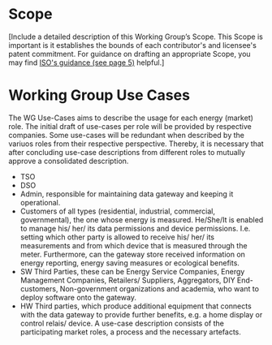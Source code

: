 # Scope

[Include a detailed description of this Working Group’s Scope.  This Scope is important is it establishes the bounds of each contributor's and licensee's patent commitment. For guidance on drafting an appropriate Scope, you may find [ISO's guidance (see page 5)](https://www.iso.org/files/live/sites/isoorg/files/developing_standards/docs/en/how-to-write-standards.pdf "ISO How To Write Standards Guide") helpful.]


# Working Group Use Cases
The WG Use-Cases aims to describe the usage for each energy (market) role. The initial draft of use-cases per role will be provided by respective companies.
Some use-cases will be redundant when described by the variuos roles from their respective perspective. Thereby, it is necessary that after concluding use-case descriptions from different roles to mutually approve a consolidated description.

* TSO
* DSO
* Admin, responsible for maintaining data gateway and keeping it operational.
* Customers of all types (residential, industrial, commercial, governmental), the one whose energy is measured. He/She/It is enabled to manage his/ her/ its data permissions and device permissions. I.e. setting which other party is allowed to receive his/ her/ its measurements and from which device that is measured through the meter. Furthermore, can the gateway store received information on energy reporting, energy saving measures or ecological benefits. 
* SW Third Parties, these can be Energy Service Companies, Energy Management Companies, Retailers/ Suppliers, Aggregators, DIY End-customers, Non-government organizations and academia, who want to deploy software onto the gateway.
* HW Third parties, which produce additional equipment that connects with the data gateway to provide further benefits, e.g. a home display or control relais/ device.
A use-case description consists of the participating market roles, a process and the necessary artefacts.
